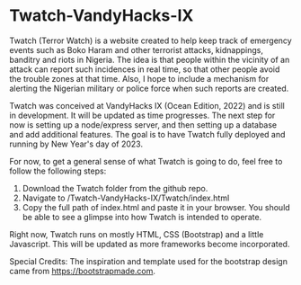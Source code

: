 # Twatch-VandyHacks-IX

Twatch (Terror Watch) is a website created to help keep track of emergency events such as Boko Haram and other terrorist attacks, kidnappings, banditry and riots in Nigeria. The idea is that people within the vicinity of an attack can report such incidences in real time, so that other people avoid the trouble zones at that time. Also, I hope to include a mechanism for alerting the Nigerian military or police force when such reports are created.

Twatch was conceived at VandyHacks IX (Ocean Edition, 2022) and is still in development. It will be updated as time progresses. The next step for now is setting up a node/express server, and then setting up a database and add additional features. The goal is to have Twatch fully deployed and running by New Year's day of 2023.

For now, to get a general sense of what Twatch is going to do, feel free to follow the following steps:

1. Download the Twatch folder from the github repo.
2. Navigate to /Twatch-VandyHacks-IX/Twatch/index.html
3. Copy the full path of index.html and paste it in your browser. You should be able to see a glimpse into how Twatch is intended to operate.


Right now, Twatch runs on mostly HTML, CSS (Bootstrap) and a little Javascript. This will be updated as more frameworks become incorporated.





Special Credits: The inspiration and template used for the bootstrap design came from https://bootstrapmade.com.
